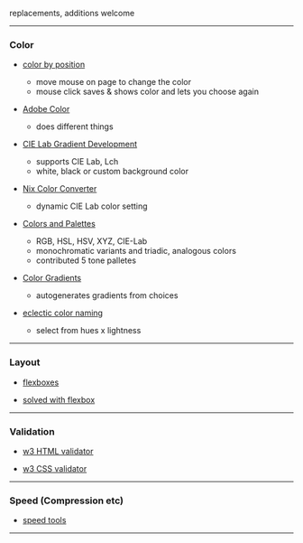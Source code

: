 replacements, additions welcome

----

### Color

- [color by position](https://color.hailpixel.com/)
    - move mouse on page to change the color
    - mouse click saves & shows color and lets you choose again
    
- [Adobe Color](https://color.adobe.com/create)
    - does different things

- [CIE Lab Gradient Development](http://davidjohnstone.net/pages/lch-lab-colour-gradient-picker)
    - supports CIE Lab, Lch
    - white, black or custom background color
 
- [Nix Color Converter](https://www.nixsensor.com/free-color-converter/)
    - dynamic CIE Lab color setting
 
- [Colors and Palettes](https://www.color-hex.com)
     - RGB, HSL, HSV, XYZ, CIE-Lab
     - monochromatic variants and triadic, analogous colors
     - contributed 5 tone palletes
    
- [Color Gradients](https://mycolor.space)
    - autogenerates gradients from choices

- [eclectic color naming](http://veli.ee/colorpedia/)
    - select from hues x lightness

----

### Layout

- [flexboxes](https://the-echoplex.net/flexyboxes)

- [solved with flexbox](https://philipwalton.github.io/solved-by-flexbox/)

----

### Validation

- [w3 HTML validator](https://validator.w3.org/)

- [w3 CSS validator](https://jigsaw.w3.org/css-validator/)

----

### Speed (Compression etc)

- [speed tools](https://www.giftofspeed.com/)

----

